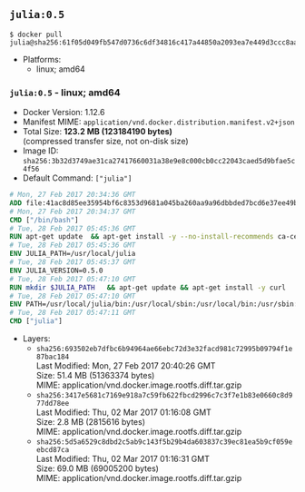 ## `julia:0.5`

```console
$ docker pull julia@sha256:61f05d049fb547d0736c6df34816c417a44850a2093ea7e449d3ccc8aa95809c
```

-	Platforms:
	-	linux; amd64

### `julia:0.5` - linux; amd64

-	Docker Version: 1.12.6
-	Manifest MIME: `application/vnd.docker.distribution.manifest.v2+json`
-	Total Size: **123.2 MB (123184190 bytes)**  
	(compressed transfer size, not on-disk size)
-	Image ID: `sha256:3b32d3749ae31ca27417660031a38e9e8c000cb0cc22043caed5d9bfae5c4f56`
-	Default Command: `["julia"]`

```dockerfile
# Mon, 27 Feb 2017 20:34:36 GMT
ADD file:41ac8d85ee35954bf6c8353d9681a045ba260aa9a96dbbded7bcd6e37ee49bea in / 
# Mon, 27 Feb 2017 20:34:37 GMT
CMD ["/bin/bash"]
# Tue, 28 Feb 2017 05:45:36 GMT
RUN apt-get update 	&& apt-get install -y --no-install-recommends ca-certificates 	&& rm -rf /var/lib/apt/lists/*
# Tue, 28 Feb 2017 05:45:36 GMT
ENV JULIA_PATH=/usr/local/julia
# Tue, 28 Feb 2017 05:45:37 GMT
ENV JULIA_VERSION=0.5.0
# Tue, 28 Feb 2017 05:47:10 GMT
RUN mkdir $JULIA_PATH 	&& apt-get update && apt-get install -y curl 	&& curl -sSL "https://julialang.s3.amazonaws.com/bin/linux/x64/${JULIA_VERSION%[.-]*}/julia-${JULIA_VERSION}-linux-x86_64.tar.gz" -o julia.tar.gz 	&& curl -sSL "https://julialang.s3.amazonaws.com/bin/linux/x64/${JULIA_VERSION%[.-]*}/julia-${JULIA_VERSION}-linux-x86_64.tar.gz.asc" -o julia.tar.gz.asc 	&& export GNUPGHOME="$(mktemp -d)" 	&& gpg --keyserver ha.pool.sks-keyservers.net --recv-keys 3673DF529D9049477F76B37566E3C7DC03D6E495 	&& gpg --batch --verify julia.tar.gz.asc julia.tar.gz 	&& rm -r "$GNUPGHOME" julia.tar.gz.asc 	&& tar -xzf julia.tar.gz -C $JULIA_PATH --strip-components 1 	&& rm -rf /var/lib/apt/lists/* julia.tar.gz*
# Tue, 28 Feb 2017 05:47:10 GMT
ENV PATH=/usr/local/julia/bin:/usr/local/sbin:/usr/local/bin:/usr/sbin:/usr/bin:/sbin:/bin
# Tue, 28 Feb 2017 05:47:11 GMT
CMD ["julia"]
```

-	Layers:
	-	`sha256:693502eb7dfbc6b94964ae66ebc72d3e32facd981c72995b09794f1e87bac184`  
		Last Modified: Mon, 27 Feb 2017 20:40:26 GMT  
		Size: 51.4 MB (51363374 bytes)  
		MIME: application/vnd.docker.image.rootfs.diff.tar.gzip
	-	`sha256:3417e5681c7169e918a7c59fb622fbcd2996c7c3f7e1b83e0660c8d977dd78ee`  
		Last Modified: Thu, 02 Mar 2017 01:16:08 GMT  
		Size: 2.8 MB (2815616 bytes)  
		MIME: application/vnd.docker.image.rootfs.diff.tar.gzip
	-	`sha256:5d5a6529c8dbd2c5ab9c143f5b29b4da603837c39ec81ea5b9cf059eebcd87ca`  
		Last Modified: Thu, 02 Mar 2017 01:16:31 GMT  
		Size: 69.0 MB (69005200 bytes)  
		MIME: application/vnd.docker.image.rootfs.diff.tar.gzip
